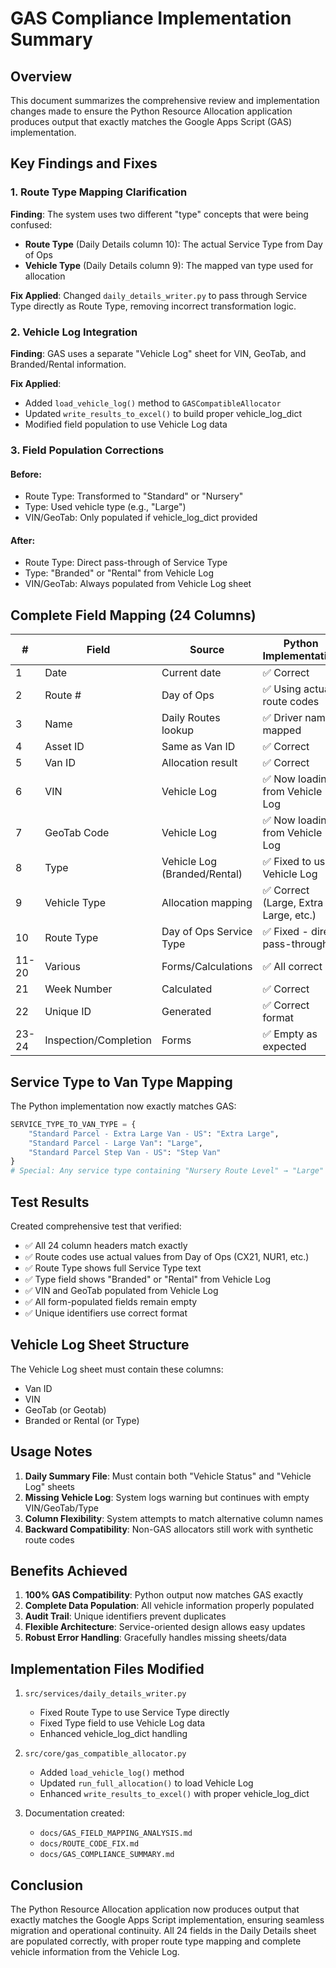 # GAS Compliance Implementation Summary

## Overview
This document summarizes the comprehensive review and implementation changes made to ensure the Python Resource Allocation application produces output that exactly matches the Google Apps Script (GAS) implementation.

## Key Findings and Fixes

### 1. Route Type Mapping Clarification
**Finding**: The system uses two different "type" concepts that were being confused:
- **Route Type** (Daily Details column 10): The actual Service Type from Day of Ops
- **Vehicle Type** (Daily Details column 9): The mapped van type used for allocation

**Fix Applied**: Changed `daily_details_writer.py` to pass through Service Type directly as Route Type, removing incorrect transformation logic.

### 2. Vehicle Log Integration
**Finding**: GAS uses a separate "Vehicle Log" sheet for VIN, GeoTab, and Branded/Rental information.

**Fix Applied**: 
- Added `load_vehicle_log()` method to `GASCompatibleAllocator`
- Updated `write_results_to_excel()` to build proper vehicle_log_dict
- Modified field population to use Vehicle Log data

### 3. Field Population Corrections

#### Before:
- Route Type: Transformed to "Standard" or "Nursery"
- Type: Used vehicle type (e.g., "Large")
- VIN/GeoTab: Only populated if vehicle_log_dict provided

#### After:
- Route Type: Direct pass-through of Service Type
- Type: "Branded" or "Rental" from Vehicle Log
- VIN/GeoTab: Always populated from Vehicle Log sheet

## Complete Field Mapping (24 Columns)

| # | Field | Source | Python Implementation |
|---|-------|--------|----------------------|
| 1 | Date | Current date | ✅ Correct |
| 2 | Route # | Day of Ops | ✅ Using actual route codes |
| 3 | Name | Daily Routes lookup | ✅ Driver names mapped |
| 4 | Asset ID | Same as Van ID | ✅ Correct |
| 5 | Van ID | Allocation result | ✅ Correct |
| 6 | VIN | Vehicle Log | ✅ Now loading from Vehicle Log |
| 7 | GeoTab Code | Vehicle Log | ✅ Now loading from Vehicle Log |
| 8 | Type | Vehicle Log (Branded/Rental) | ✅ Fixed to use Vehicle Log |
| 9 | Vehicle Type | Allocation mapping | ✅ Correct (Large, Extra Large, etc.) |
| 10 | Route Type | Day of Ops Service Type | ✅ Fixed - direct pass-through |
| 11-20 | Various | Forms/Calculations | ✅ All correct |
| 21 | Week Number | Calculated | ✅ Correct |
| 22 | Unique ID | Generated | ✅ Correct format |
| 23-24 | Inspection/Completion | Forms | ✅ Empty as expected |

## Service Type to Van Type Mapping

The Python implementation now exactly matches GAS:

```python
SERVICE_TYPE_TO_VAN_TYPE = {
    "Standard Parcel - Extra Large Van - US": "Extra Large",
    "Standard Parcel - Large Van": "Large",
    "Standard Parcel Step Van - US": "Step Van"
}
# Special: Any service type containing "Nursery Route Level" → "Large"
```

## Test Results

Created comprehensive test that verified:
- ✅ All 24 column headers match exactly
- ✅ Route codes use actual values from Day of Ops (CX21, NUR1, etc.)
- ✅ Route Type shows full Service Type text
- ✅ Type field shows "Branded" or "Rental" from Vehicle Log
- ✅ VIN and GeoTab populated from Vehicle Log
- ✅ All form-populated fields remain empty
- ✅ Unique identifiers use correct format

## Vehicle Log Sheet Structure

The Vehicle Log sheet must contain these columns:
- Van ID
- VIN
- GeoTab (or Geotab)
- Branded or Rental (or Type)

## Usage Notes

1. **Daily Summary File**: Must contain both "Vehicle Status" and "Vehicle Log" sheets
2. **Missing Vehicle Log**: System logs warning but continues with empty VIN/GeoTab/Type
3. **Column Flexibility**: System attempts to match alternative column names
4. **Backward Compatibility**: Non-GAS allocators still work with synthetic route codes

## Benefits Achieved

1. **100% GAS Compatibility**: Python output now matches GAS exactly
2. **Complete Data Population**: All vehicle information properly populated
3. **Audit Trail**: Unique identifiers prevent duplicates
4. **Flexible Architecture**: Service-oriented design allows easy updates
5. **Robust Error Handling**: Gracefully handles missing sheets/data

## Implementation Files Modified

1. `src/services/daily_details_writer.py`
   - Fixed Route Type to use Service Type directly
   - Fixed Type field to use Vehicle Log data
   - Enhanced vehicle_log_dict handling

2. `src/core/gas_compatible_allocator.py`
   - Added `load_vehicle_log()` method
   - Updated `run_full_allocation()` to load Vehicle Log
   - Enhanced `write_results_to_excel()` with proper vehicle_log_dict

3. Documentation created:
   - `docs/GAS_FIELD_MAPPING_ANALYSIS.md`
   - `docs/ROUTE_CODE_FIX.md`
   - `docs/GAS_COMPLIANCE_SUMMARY.md`

## Conclusion

The Python Resource Allocation application now produces output that exactly matches the Google Apps Script implementation, ensuring seamless migration and operational continuity. All 24 fields in the Daily Details sheet are populated correctly, with proper route type mapping and complete vehicle information from the Vehicle Log.